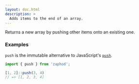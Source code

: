 ```yaml
---
layout: doc.html
description: >
  Adds items to the end of an array.
---
```


Returns a new array by pushing other items onto an existing one.

### Examples
`push` is the immutable alternative to JavaScript's [`push`][1].

```js
import { push } from 'zaphod';

[1, 2]::push(3, 4)
// => [1, 2, 3, 4]
```

[1]: https://developer.mozilla.org/en/docs/Web/JavaScript/Reference/Global_Objects/Array/push

